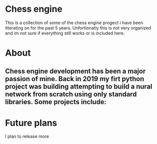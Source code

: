 # Chess engine
This is a collection of some of the chess engine progect i have been itterating on for the past 5 years. Unfortionatly this is not very organized and im not sure if everything still works or is included here.
# About
Chess engine development has been a major passion of mine. Back in 2019 my firt python project was building attempting to build a nural network from scratch using only standard libraries. 
Some projects include:
- 
# Future plans
I plan to release more 
